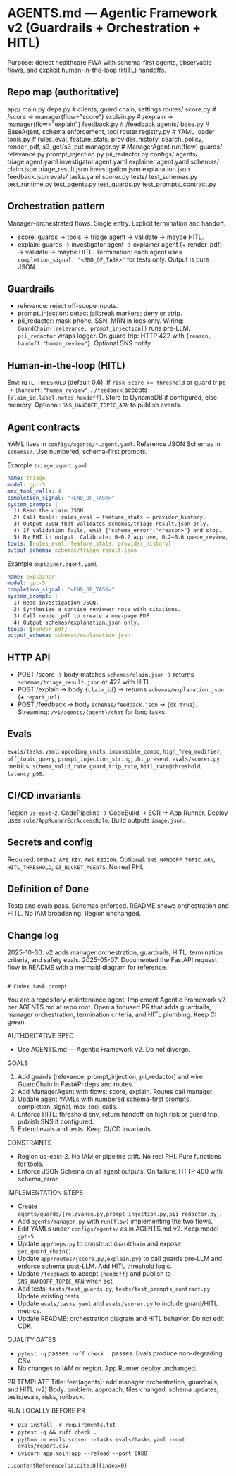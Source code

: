 # AGENTS.md — Agentic Framework v2 (Guardrails + Orchestration + HITL)

Purpose: detect healthcare FWA with schema-first agents, observable flows, and explicit human-in-the-loop (HITL) handoffs.

## Repo map (authoritative)
app/
  main.py
  deps.py                 # clients, guard chain, settings
  routes/
    score.py             # /score  → manager(flow="score")
    explain.py           # /explain → manager(flow="explain")
    feedback.py          # /feedback
agents/
  base.py                # BaseAgent, schema enforcement, tool router
  registry.py            # YAML loader
  tools.py               # rules_eval, feature_stats, provider_history, search_policy, render_pdf, s3_get/s3_put
  manager.py             # ManagerAgent.run(flow)
  guards/
    relevance.py
    prompt_injection.py
    pii_redactor.py
configs/
  agents/
    triage.agent.yaml
    investigator.agent.yaml
    explainer.agent.yaml
schemas/
  claim.json
  triage_result.json
  investigation.json
  explanation.json
  feedback.json
evals/
  tasks.yaml
  scorer.py
tests/
  test_schemas.py
  test_runtime.py
  test_agents.py
  test_guards.py
  test_prompts_contract.py

## Orchestration pattern
Manager-orchestrated flows. Single entry. Explicit termination and handoff.
- score: guards → tools → triage agent → validate → maybe HITL.
- explain: guards → investigator agent → explainer agent (+ render_pdf) → validate → maybe HITL.
Termination: each agent uses `completion_signal: "<END_OF_TASK>"` for tests only. Output is pure JSON.

## Guardrails
- relevance: reject off-scope inputs.
- prompt_injection: detect jailbreak markers; deny or strip.
- pii_redactor: mask phone, SSN, MRN in logs only.
Wiring: `GuardChain([relevance, prompt_injection])` runs pre-LLM. `pii_redactor` wraps logger.
On guard trip: HTTP 422 with `{reason, handoff:"human_review"}`. Optional SNS notify.

## Human-in-the-loop (HITL)
Env: `HITL_THRESHOLD` (default 0.6). If `risk_score >= threshold` or guard trips → `{handoff:"human_review"}`.
`/feedback` accepts `{claim_id,label,notes,handoff}`. Store to DynamoDB if configured, else memory.
Optional: `SNS_HANDOFF_TOPIC_ARN` to publish events.

## Agent contracts
YAML lives in `configs/agents/*.agent.yaml`. Reference JSON Schemas in `schemas/`. Use numbered, schema-first prompts.

Example `triage.agent.yaml`
```yaml
name: triage
model: gpt-5
max_tool_calls: 4
completion_signal: "<END_OF_TASK>"
system_prompt: |
  1) Read the claim JSON.
  2) Call tools: rules_eval → feature_stats → provider_history.
  3) Output JSON that validates schemas/triage_result.json only.
  4) If validation fails, emit {"schema_error":"<reason>"} and stop.
  5) No PHI in output. Calibrate: 0–0.2 approve, 0.2–0.6 queue_review, 0.6–1.0 auto_deny unless contradicting evidence.
tools: [rules_eval, feature_stats, provider_history]
output_schema: schemas/triage_result.json
````

Example `explainer.agent.yaml`

```yaml
name: explainer
model: gpt-5
completion_signal: "<END_OF_TASK>"
system_prompt: |
  1) Read investigation JSON.
  2) Synthesize a concise reviewer note with citations.
  3) Call render_pdf to create a one-page PDF.
  4) Output schemas/explanation.json only.
tools: [render_pdf]
output_schema: schemas/explanation.json
```

## HTTP API

* POST /score → body matches `schemas/claim.json` → returns `schemas/triage_result.json` or 422 with HITL.
* POST /explain → body `{claim_id}` → returns `schemas/explanation.json` (+ `report_url`).
* POST /feedback → body `schemas/feedback.json` → `{ok:true}`.
  Streaming: `/v1/agents/{agent}/chat` for long tasks.

## Evals

`evals/tasks.yaml`: `upcoding_units`, `impossible_combo`, `high_freq_modifier`, `off_topic_query`, `prompt_injection_string`, `phi_present`.
`evals/scorer.py` metrics: `schema_valid_rate`, `guard_trip_rate`, `hitl_rate@threshold`, `latency_p95`.

## CI/CD invariants

Region `us-east-2`. CodePipeline → CodeBuild → ECR → App Runner. Deploy uses `role/AppRunnerEcrAccessRole`. Build outputs `image.json`.

## Secrets and config

Required: `OPENAI_API_KEY`, `AWS_REGION`. Optional: `SNS_HANDOFF_TOPIC_ARN`, `HITL_THRESHOLD`, `S3_BUCKET_AGENTS`. No real PHI.

## Definition of Done

Tests and evals pass. Schemas enforced. README shows orchestration and HITL. No IAM broadening. Region unchanged.

## Change log

2025-10-30: v2 adds manager orchestration, guardrails, HITL, termination criteria, and safety evals.
2025-05-07: Documented the FastAPI request flow in README with a mermaid diagram for reference.

```

# Codex task prompt
```

You are a repository-maintenance agent. Implement Agentic Framework v2 per AGENTS.md at repo root. Open a focused PR that adds guardrails, manager orchestration, termination criteria, and HITL plumbing. Keep CI green.

AUTHORITATIVE SPEC

* Use AGENTS.md — Agentic Framework v2. Do not diverge.

GOALS

1. Add guards (relevance, prompt_injection, pii_redactor) and wire GuardChain in FastAPI deps and routes.
2. Add ManagerAgent with flows: score, explain. Routes call manager.
3. Update agent YAMLs with numbered schema-first prompts, completion_signal, max_tool_calls.
4. Enforce HITL: threshold env, return handoff on high risk or guard trip, publish SNS if configured.
5. Extend evals and tests. Keep CI/CD invariants.

CONSTRAINTS

* Region us-east-2. No IAM or pipeline drift. No real PHI. Pure functions for tools.
* Enforce JSON Schema on all agent outputs. On failure: HTTP 400 with schema_error.

IMPLEMENTATION STEPS

* Create `agents/guards/{relevance.py,prompt_injection.py,pii_redactor.py}`.
* Add `agents/manager.py` with `run(flow)` implementing the two flows.
* Edit YAMLs under `configs/agents/` as in AGENTS.md v2. Keep model `gpt-5`.
* Update `app/deps.py` to construct `GuardChain` and expose `get_guard_chain()`.
* Update `app/routes/{score.py,explain.py}` to call guards pre-LLM and enforce schema post-LLM. Add HITL threshold logic.
* Update `/feedback` to accept `{handoff}` and publish to `SNS_HANDOFF_TOPIC_ARN` when set.
* Add tests: `tests/test_guards.py`, `tests/test_prompts_contract.py`. Update existing tests.
* Update `evals/tasks.yaml` and `evals/scorer.py` to include guard/HITL metrics.
* Update README: orchestration diagram and HITL behavior. Do not edit CDK.

QUALITY GATES

* `pytest -q` passes. `ruff check .` passes. Evals produce non-degrading CSV.
* No changes to IAM or region. App Runner deploy unchanged.

PR TEMPLATE
Title: feat(agents): add manager orchestration, guardrails, and HITL (v2)
Body: problem, approach, files changed, schema updates, tests/evals, risks, rollback.

RUN LOCALLY BEFORE PR

* `pip install -r requirements.txt`
* `pytest -q && ruff check .`
* `python -m evals.scorer --tasks evals/tasks.yaml --out evals/report.csv`
* `uvicorn app.main:app --reload --port 8080`

```
::contentReference[oaicite:0]{index=0}
```
